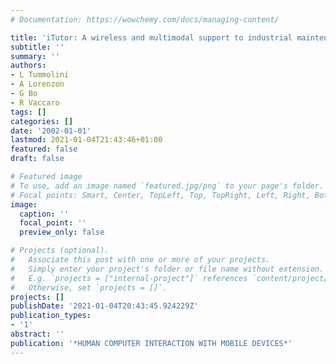 ```yaml
---
# Documentation: https://wowchemy.com/docs/managing-content/

title: 'iTutor: A wireless and multimodal support to industrial maintenance activities'
subtitle: ''
summary: ''
authors:
- L Tummolini
- A Lorenzon
- G Bo
- R Vaccaro
tags: []
categories: []
date: '2002-01-01'
lastmod: 2021-01-04T21:43:46+01:00
featured: false
draft: false

# Featured image
# To use, add an image named `featured.jpg/png` to your page's folder.
# Focal points: Smart, Center, TopLeft, Top, TopRight, Left, Right, BottomLeft, Bottom, BottomRight.
image:
  caption: ''
  focal_point: ''
  preview_only: false

# Projects (optional).
#   Associate this post with one or more of your projects.
#   Simply enter your project's folder or file name without extension.
#   E.g. `projects = ["internal-project"]` references `content/project/deep-learning/index.md`.
#   Otherwise, set `projects = []`.
projects: []
publishDate: '2021-01-04T20:43:45.924229Z'
publication_types:
- '1'
abstract: ''
publication: '*HUMAN COMPUTER INTERACTION WITH MOBILE DEVICES*'
---
```

